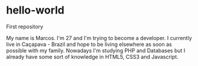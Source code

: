 # hello-world
First repository

My name is Marcos. I'm 27 and I'm trying to become a developer. I currently live in Caçapava - Brazil and hope to be living elsewhere as soon as possible with my family. Nowadays I'm studying PHP and Databases but I already have some sort of knowledge in HTML5, CSS3 and Javascript.

